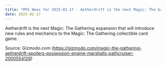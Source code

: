 ```yaml
---
title: "MTG News for 2025-02-17 - Aetherdrift is the next Magic: The Gathering expan..."
date: 2025-02-17
---
```


Aetherdrift is the next Magic: The Gathering expansion that will introduce new rules and mechanics to the Magic: The Gathering collectible card game.

Source: Gizmodo.com (https://gizmodo.com/magic-the-gathering-aetherdrift-spoilers-possession-engine-marshalls-pathcruiser-2000554126)
